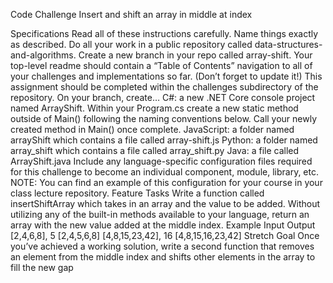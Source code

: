 Code Challenge
Insert and shift an array in middle at index

Specifications
Read all of these instructions carefully. Name things exactly as described.
Do all your work in a public repository called data-structures-and-algorithms.
Create a new branch in your repo called array-shift.
Your top-level readme should contain a “Table of Contents” navigation to all of your challenges and implementations so far. (Don’t forget to update it!)
This assignment should be completed within the challenges subdirectory of the repository.
On your branch, create…
C#: a new .NET Core console project named ArrayShift. Within your Program.cs create a new static method outside of Main() following the naming conventions below. Call your newly created method in Main() once complete.
JavaScript: a folder named arrayShift which contains a file called array-shift.js
Python: a folder named array_shift which contains a file called array_shift.py
Java: a file called ArrayShift.java
Include any language-specific configuration files required for this challenge to become an individual component, module, library, etc.
NOTE: You can find an example of this configuration for your course in your class lecture repository.
Feature Tasks
Write a function called insertShiftArray which takes in an array and the value to be added. Without utilizing any of the built-in methods available to your language, return an array with the new value added at the middle index.
Example
Input	Output
[2,4,6,8], 5	[2,4,5,6,8]
[4,8,15,23,42], 16	[4,8,15,16,23,42]
Stretch Goal
Once you’ve achieved a working solution, write a second function that removes an element from the middle index and shifts other elements in the array to fill the new gap
